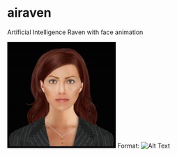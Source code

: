 # airaven
 Artificial Intelligence Raven with face animation
 
 
![GitHub Logo](avatar.jpg)
Format: ![Alt Text](url)
